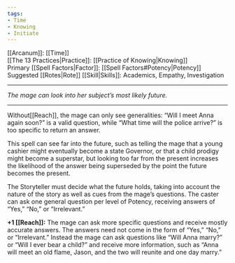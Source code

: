 ```yaml
---
tags:
- Time
- Knowing
- Initiate
---
```


[[Arcanum]]: [[Time]]\
[[The 13 Practices|Practice]]: [[Practice of Knowing|Knowing]]\
Primary [[Spell Factors|Factor]]: [[Spell Factors#Potency|Potency]]\
Suggested [[Rotes|Rote]] [[Skill|Skills]]: Academics, Empathy, Investigation

---

_The mage can look into her subject’s most likely future._

---

Without[[Reach]], the mage can only see generalities: “Will I meet Anna again soon?” is a valid question, while “What time will the police arrive?” is too specific to return an answer.

This spell can see far into the future, such as telling the mage that a young cashier might eventually become a state Governor, or that a child prodigy might become a superstar, but looking too far from the present increases the likelihood of the answer being superseded by the point the future becomes the present.

The Storyteller must decide what the future holds, taking into account the nature of the story as well as cues from the mage’s questions. The caster can ask one general question per level of Potency, receiving answers of “Yes,” “No,” or “Irrelevant.”

**+1 [[Reach]]:** The mage can ask more specific questions and receive mostly accurate answers. The answers need not come in the form of “Yes,” “No,” or “Irrelevant.” Instead the mage can ask questions like “Will Anna marry?” or “Will I ever bear a child?” and receive more information, such as “Anna will meet an old flame, Jason, and the two will reunite and one day marry.”